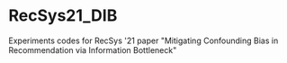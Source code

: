 # RecSys21_DIB
Experiments codes for RecSys '21 paper "Mitigating Confounding Bias in Recommendation via Information Bottleneck"
